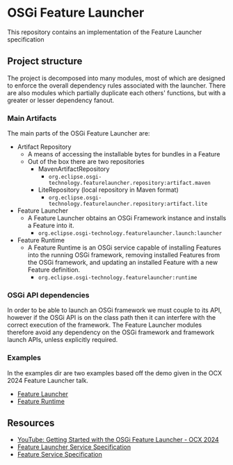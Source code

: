 # OSGi Feature Launcher
This repository contains an implementation of the Feature Launcher specification


## Project structure

The project is decomposed into many modules, most of which are designed to enforce the overall dependency rules associated with the launcher. There are also modules which partially duplicate each others' functions, but with a greater or lesser dependency fanout.

### Main Artifacts

The main parts of the OSGi Feature Launcher are:
- Artifact Repository
    - A means of accessing the installable bytes for bundles in a Feature
    - Out of the box there are two repositories
        - MavenArtifactRepository
            - `org.eclipse.osgi-technology.featurelauncher.repository:artifact.maven`
        - LiteRepository (local repository in Maven format)
            - `org.eclipse.osgi-technology.featurelauncher.repository:artifact.lite`
- Feature Launcher
  - A Feature Launcher obtains an OSGi Framework instance and installs a Feature into it. 
    - `org.eclipse.osgi-technology.featurelauncher.launch:launcher`
- Feature Runtime
  - A Feature Runtime is an OSGi service capable of installing Features into the running OSGi framework, removing installed Features from the OSGi framework, and updating an installed Feature with a new Feature definition.
    - `org.eclipse.osgi-technology.featurelauncher:runtime`

### OSGi API dependencies

In order to be able to launch an OSGi framework we must couple to its API, however if the OSGi API is on the class path then it can interfere with the correct execution of the framework. The Feature Launcher modules therefore avoid any dependency on the OSGi framework and framework launch APIs, unless explicitly required.

### Examples

In the examples dir are two examples based off the demo given in the OCX 2024 Feature Launcher talk.
  - [Feature Launcher](examples/featurelauncher/README.md)
  - [Feature Runtime](examples/featureruntime/README.md)

## Resources

- [YouTube: Getting Started with the OSGi Feature Launcher - OCX 2024](https://www.youtube.com/watch?v=fukpqKdASas)
- [Feature Launcher Service Specification](https://osgi.github.io/osgi/cmpn/service.feature.launcher.html)
- [Feature Service Specification](https://osgi.github.io/osgi/cmpn/service.feature.html)
